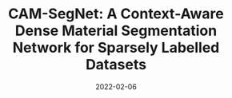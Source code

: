 ---
title: "CAM-SegNet: A Context-Aware Dense Material Segmentation Network for Sparsely Labelled Datasets"
collection: publications
permalink: /publication/2022-camsegnet
date: 2022-02-06
venue: '17th International Conference on Computer Vision Theory and Applications'
link: 'http://dx.doi.org/10.5220/0010853200003124'
paperurl: '/files/pdf/publications/VISAPP_2022_158_CR.pdf'
citation: 'Y. Heng, Y. Wu, S. Dasmahapatra, and H. Kim. Cam-segnet: A context-aware dense material segmentation network for sparsely labelled datasets. In <i>International Conference on Computer Vision Theory and Applications (06/02/22 - 08/02/22)</i>,  February 2.'
---